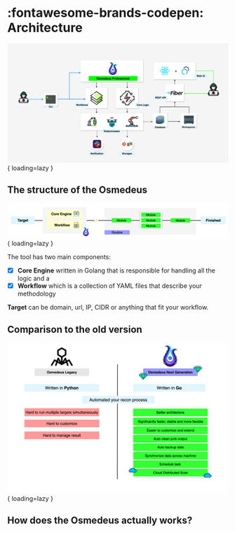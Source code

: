 # :fontawesome-brands-codepen: Architecture


![intro](static/architecture/architecture.png){ loading=lazy }

## The structure of the Osmedeus

![intro](static/architecture/routine.png){ loading=lazy }

The tool has two main components:

- [x] **Core Engine** written in Golang that is responsible for handling all the logic and a 
- [x] **Workflow** which is a collection of YAML files that describe your methodology

**Target** can be domain, url, IP, CIDR or anything that fit your workflow.

## Comparison to the old version

![intro](static/architecture/comparison.png){ loading=lazy }

## How does the Osmedeus actually works?


